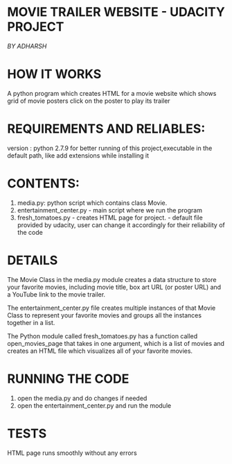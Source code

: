# MOVIE TRAILER WEBSITE - UDACITY PROJECT
*BY ADHARSH*

# HOW IT WORKS
 A python program which creates HTML for a movie website which shows grid of movie posters
 click on the poster to play its trailer
# REQUIREMENTS AND RELIABLES:
 version : python 2.7.9 for better running of this project,executable in the default path, like add extensions while installing it
# CONTENTS:
1. media.py: python script which contains class Movie.
2. entertainment_center.py - main script where we run the program
3. fresh_tomatoes.py - creates HTML page for project.
                   - default file provided by udacity, user can change it accordingly for their reliability of the code
# DETAILS
 The Movie Class in the media.py module creates a data structure to store your favorite movies, including movie title, box art URL (or poster URL) and a YouTube link to the movie trailer.

The entertainment_center.py file creates multiple instances of that Movie Class to represent your favorite movies and groups all the instances together in a list.

The Python module called fresh_tomatoes.py has a function called open_movies_page that takes in one argument, which is a list of movies and creates an HTML file which visualizes all of your favorite movies.
# RUNNING THE CODE
 1. open the media.py and do changes if needed
 2. open the entertainment_center.py and run the module
# TESTS
HTML page runs smoothly without any errors
